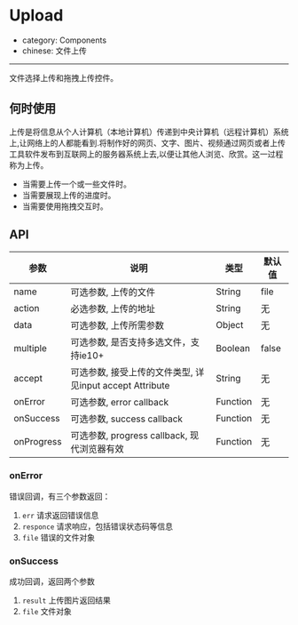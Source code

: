 # Upload

- category: Components
- chinese: 文件上传

---

文件选择上传和拖拽上传控件。

## 何时使用

上传是将信息从个人计算机（本地计算机）传递到中央计算机（远程计算机）系统上,让网络上的人都能看到.将制作好的网页、文字、图片、视频通过网页或者上传工具软件发布到互联网上的服务器系统上去,以便让其他人浏览、欣赏。这一过程称为上传。

- 当需要上传一个或一些文件时。
- 当需要展现上传的进度时。
- 当需要使用拖拽交互时。

## API

| 参数        | 说明                                                      | 类型        | 默认值 |
|----------- |---------------------------------------------------------  | ---------- |-------|
| name       | 可选参数, 上传的文件                                         | String      | file    |
| action     | 必选参数, 上传的地址                                         | String      | 无    |
| data       | 可选参数, 上传所需参数                                       | Object      | 无    |
| multiple   | 可选参数, 是否支持多选文件，支持ie10+                        | Boolean     | false |
| accept     | 可选参数, 接受上传的文件类型, 详见input accept Attribute     | String      | 无    |
| onError    | 可选参数, error callback                                   |Function     | 无    |
| onSuccess  | 可选参数, success callback                                 | Function     | 无    |
| onProgress | 可选参数, progress callback, 现代浏览器有效                  | Function     | 无    |

### onError

错误回调，有三个参数返回：

1. `err` 请求返回错误信息
2. `responce` 请求响应，包括错误状态码等信息
3. `file` 错误的文件对象

### onSuccess

成功回调，返回两个参数

1. `result` 上传图片返回结果
2. `file` 文件对象
